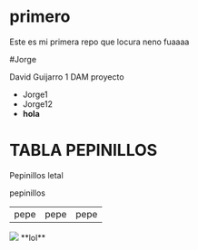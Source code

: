 # primero
Este es mi primera repo que locura neno fuaaaa

#Jorge

David Guijarro 1 DAM proyecto 
<ul>
  <li>Jorge1</li>
  <li>Jorge12</li>
  <li><b>hola</b></li>
</ul>

# TABLA PEPINILLOS  
  Pepinillos letal
  <table>
    <tr>pepinillos
      <td>pepe</td>
      <td>pepe</td>
      <td>pepe</td>
    </tr>
  </table>
<img src="https://th.bing.com/th/id/OIP.990kP24xx5E7aTUIAjfBxAHaD2?rs=1&pid=ImgDetMain">
**lol**
